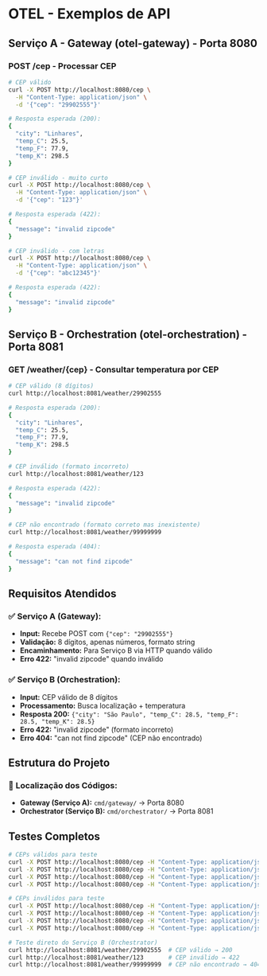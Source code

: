 # OTEL - Exemplos de API

## Serviço A - Gateway (otel-gateway) - Porta 8080

### POST /cep - Processar CEP
```bash
# CEP válido
curl -X POST http://localhost:8080/cep \
  -H "Content-Type: application/json" \
  -d '{"cep": "29902555"}'

# Resposta esperada (200):
{
  "city": "Linhares",
  "temp_C": 25.5,
  "temp_F": 77.9,
  "temp_K": 298.5
}
```

```bash
# CEP inválido - muito curto
curl -X POST http://localhost:8080/cep \
  -H "Content-Type: application/json" \
  -d '{"cep": "123"}'

# Resposta esperada (422):
{
  "message": "invalid zipcode"
}
```

```bash
# CEP inválido - com letras
curl -X POST http://localhost:8080/cep \
  -H "Content-Type: application/json" \
  -d '{"cep": "abc12345"}'

# Resposta esperada (422):
{
  "message": "invalid zipcode"
}
```

## Serviço B - Orchestration (otel-orchestration) - Porta 8081

### GET /weather/{cep} - Consultar temperatura por CEP
```bash
# CEP válido (8 dígitos)
curl http://localhost:8081/weather/29902555

# Resposta esperada (200):
{
  "city": "Linhares",
  "temp_C": 25.5,
  "temp_F": 77.9,
  "temp_K": 298.5
}
```

```bash
# CEP inválido (formato incorreto)
curl http://localhost:8081/weather/123

# Resposta esperada (422):
{
  "message": "invalid zipcode"
}
```

```bash
# CEP não encontrado (formato correto mas inexistente)
curl http://localhost:8081/weather/99999999

# Resposta esperada (404):
{
  "message": "can not find zipcode"
}
```

## Requisitos Atendidos

### ✅ Serviço A (Gateway):
- **Input:** Recebe POST com `{"cep": "29902555"}`
- **Validação:** 8 dígitos, apenas números, formato string
- **Encaminhamento:** Para Serviço B via HTTP quando válido
- **Erro 422:** "invalid zipcode" quando inválido

### ✅ Serviço B (Orchestration):
- **Input:** CEP válido de 8 dígitos
- **Processamento:** Busca localização + temperatura
- **Resposta 200:** `{"city": "São Paulo", "temp_C": 28.5, "temp_F": 28.5, "temp_K": 28.5}`
- **Erro 422:** "invalid zipcode" (formato incorreto)
- **Erro 404:** "can not find zipcode" (CEP não encontrado)

## Estrutura do Projeto

### 📂 **Localização dos Códigos:**
- **Gateway (Serviço A):** `cmd/gateway/` → Porta 8080
- **Orchestrator (Serviço B):** `cmd/orchestrator/` → Porta 8081

## Testes Completos

```bash
# CEPs válidos para teste
curl -X POST http://localhost:8080/cep -H "Content-Type: application/json" -d '{"cep": "01310100"}' # São Paulo - SP
curl -X POST http://localhost:8080/cep -H "Content-Type: application/json" -d '{"cep": "20040020"}' # Rio de Janeiro - RJ
curl -X POST http://localhost:8080/cep -H "Content-Type: application/json" -d '{"cep": "30112000"}' # Belo Horizonte - MG
curl -X POST http://localhost:8080/cep -H "Content-Type: application/json" -d '{"cep": "29902555"}' # Linhares - ES

# CEPs inválidos para teste
curl -X POST http://localhost:8080/cep -H "Content-Type: application/json" -d '{"cep": ""}'        # Vazio → 422
curl -X POST http://localhost:8080/cep -H "Content-Type: application/json" -d '{"cep": "123"}'     # Muito curto → 422
curl -X POST http://localhost:8080/cep -H "Content-Type: application/json" -d '{"cep": "123456789"}' # Muito longo → 422
curl -X POST http://localhost:8080/cep -H "Content-Type: application/json" -d '{"cep": "abc12345"}' # Com letras → 422

# Teste direto do Serviço B (Orchestrator)
curl http://localhost:8081/weather/29902555  # CEP válido → 200
curl http://localhost:8081/weather/123       # CEP inválido → 422  
curl http://localhost:8081/weather/99999999  # CEP não encontrado → 404
```
